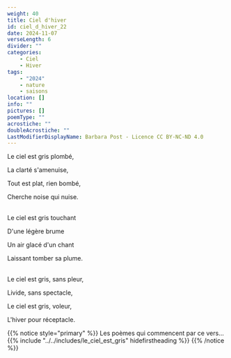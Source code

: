 ```yaml
---
weight: 40
title: Ciel d'hiver
id: ciel_d_hiver_22
date: 2024-11-07
verseLength: 6
divider: ""
categories:
    - Ciel
    - Hiver
tags:
    - "2024"
    - nature
    - saisons
location: []
info: ""
pictures: []
poemType: ""
acrostiche: ""
doubleAcrostiche: ""
LastModifierDisplayName: Barbara Post - Licence CC BY-NC-ND 4.0
---
```

Le ciel est gris plombé,

La clarté s'amenuise,

Tout est plat, rien bombé,

Cherche noise qui nuise.

 \
Le ciel est gris touchant 

D'une légère brume 

Un air glacé d'un chant 

Laissant tomber sa plume.

 \
Le ciel est gris, sans pleur,

Livide, sans spectacle,

Le ciel est gris, voleur,

L'hiver pour réceptacle.

{{% notice style="primary" %}}
Les poèmes qui commencent par ce vers...
{{% include "../../includes/le_ciel_est_gris" hidefirstheading %}}
{{% /notice %}}

